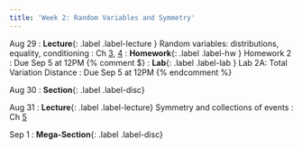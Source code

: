 ```yaml
---
title: 'Week 2: Random Variables and Symmetry'
---
```


Aug 29
: **Lecture**{: .label .label-lecture } Random variables: distributions, equality, conditioning
    : Ch [3](http://prob140.org/textbook/content/Chapter_03/00_Random_Variables.html), [4](http://prob140.org/textbook/content/Chapter_04/00_Relations_Between_Variables.html)
: **Homework**{: .label .label-hw } Homework 2
    : Due Sep 5 at 12PM
{% comment $}
: **Lab**{: .label .label-lab } Lab 2A: Total Variation Distance
    : Due Sep 5 at 12PM
{% endcomment %}

Aug 30
: **Section**{: .label .label-disc}

Aug 31
: **Lecture**{: .label .label-lecture} Symmetry and collections of events
    : Ch [5](http://prob140.org/textbook/content/Chapter_05/00_Collections_of_Events.html)

Sep 1
: **Mega-Section**{: .label .label-disc}